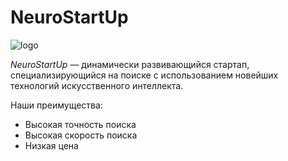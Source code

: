 # NeuroStartUp

![logo](https://github.com/user-attachments/assets/ef4eed04-09d6-4345-8351-b6412c712dea)


*NeuroStartUp* — динамически развивающийся стартап, специализирующийся на поиске с использованием 
 новейших технологий искусственного интеллекта.

Наши преимущества:
* Высокая точность поиска
* Высокая скорость поиска
* Низкая цена
